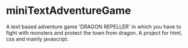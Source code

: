 # miniTextAdventureGame
A text based adventure game 'DRAGON REPELLER' in which you have to fight with monsters and protect the town from dragon.
A project for html, css and mainly javascript.
